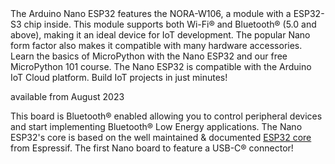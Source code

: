 <FeatureDescription>
The Arduino Nano ESP32 features the NORA-W106, a module with a ESP32-S3 chip inside. This module supports both Wi-Fi® and Bluetooth® (5.0 and above), making it an ideal device for IoT development. The popular Nano form factor also makes it compatible with many hardware accessories.
</FeatureDescription>

<FeatureList>

<Feature title="MicroPython 101" image="core">
Learn the basics of MicroPython with the Nano ESP32 and our free MicroPython 101 course.
<FeatureLink title="MicroPython 101" url="/micropython-course"/>
</Feature>

<Feature title="Arduino IoT Cloud" image="wifi">
The Nano ESP32 is compatible with the Arduino IoT Cloud platform. Build IoT projects in just minutes!

available from August 2023 
<FeatureLink title="Go to Platform" url="https://create.arduino.cc/iot/"/>
</Feature>

<Feature title="Bluetooth®" image="bluetooth">
This board is Bluetooth® enabled allowing you to control peripheral devices and start implementing Bluetooth® Low Energy applications.
</Feature>

<Feature title="ESP32 Platform" image="mcu">
The Nano ESP32's core is based on the well maintained & documented <a href="https://github.com/espressif/arduino-esp32">ESP32 core</a> from Espressif.
<FeatureLink variant="secondary" title="ESP32 Documentation" url="https://docs.espressif.com/projects/arduino-esp32/en/latest/"/>
</Feature>

<Feature title="USB-C®" image="usb">
The first Nano board to feature a USB-C® connector!
</Feature>

</FeatureList>